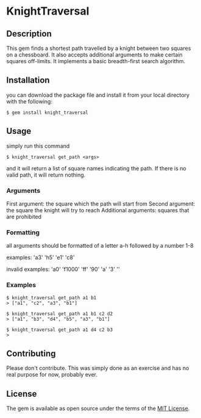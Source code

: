 # KnightTraversal

## Description

This gem finds a shortest path travelled by a knight between two squares on a chessboard. It also accepts additional arguments to make certain squares off-limits. It implements a basic breadth-first search algorithm.

## Installation

you can download the package file and install it from your local directory with the following:

    $ gem install knight_traversal

## Usage

simply run this command

    $ knight_traversal get_path <args>

and it will return a list of square names indicating the path. If there is no valid path, it will return nothing.

### Arguments

First argument: the square which the path will start from
Second argument: the square the knight will try to reach
Additional arguments: squares that are prohibited

### Formatting

all arguments should be formatted of a letter a-h followed by a number 1-8

examples: 'a3' 'h5' 'e1' 'c8'

invalid examples: 'a0' 'f1000' 'ff' '90' 'a' '3' ''

### Examples

    $ knight_traversal get_path a1 b1
    > ["a1", "c2", "a3", "b1"]

    $ knight_traversal get_path a1 b1 c2 d2
    > ["a1", "b3", "d4", "b5", "a3", "b1"]

    $ knight_traversal get_path a1 d4 c2 b3
    > 

## Contributing

Please don't contribute. This was simply done as an exercise and has no real purpose for now, probably ever.

## License

The gem is available as open source under the terms of the [MIT License](https://opensource.org/licenses/MIT).
